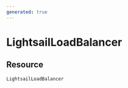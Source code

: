 ```yaml
---
generated: true
---
```


# LightsailLoadBalancer


## Resource

```text
LightsailLoadBalancer
```



